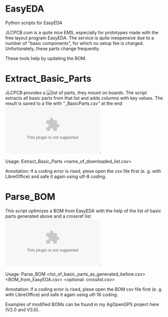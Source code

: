 # EasyEDA
 Python scripts for EasyEDA

JLCPCB.com is a quite nice EMS, especially for prototypes made with the free layout program EasyEDA. The service is quite inexpensive due to a number of "basic components", for which no setup fee is charged. Unfortunately, these parts change frequently. 

These tools help by updating the BOM.

# Extract_Basic_Parts
JLCPCB provides a ![list of parts](https://jlcpcb.com/componentSearch/uploadComponentInfo), they mount on boards. The script extracts all basic parts from that list and adds columns with key values. The result is saved to a file with "_BasicParts.csv" at the end ![(expample)](JLCPCB-SMT-Parts-Library(20211211)_BasicParts.csv).

Usage:
Extract_Basic_Parts <name_of_downloaded_list.csv>

Annotation:
If a coding error is rised, plese open the csv file first (e. g. with LibreOffice) and safe it again using utf-8 coding.

# Parse_BOM
This script optimizes a BOM from EasyEDA with the help of the list of basic parts generated above and a crossref list ![(expample)](CrossList.csv).

Usage:
Parse_BOM <list_of_basic_parts_as_generated_before.csv> <BOM_from_EasyEDA.csv> <optional: crosslist.csv>

Annotation:
If a coding error is rised, plese open the BOM csv file first (e. g. with LibreOffice) and safe it again using utf-16 coding.

Examples of modified BOMs can be found in my AgOpenGPS project here (V2.0 and V3.0).


